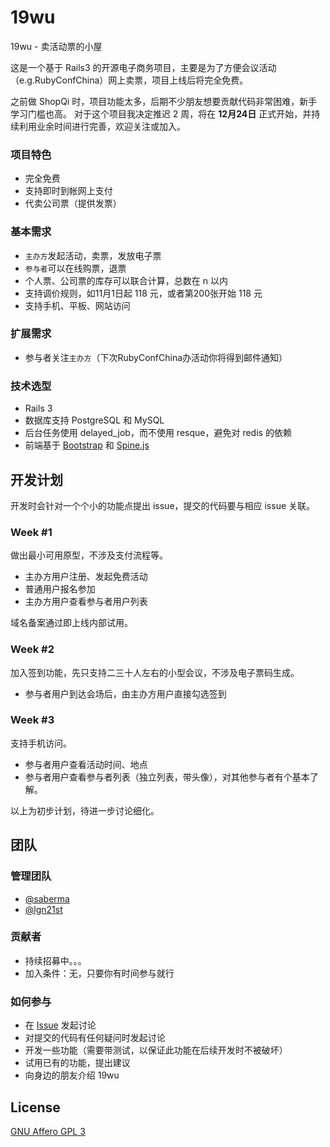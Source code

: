 # 19wu

19wu - 卖活动票的小屋

这是一个基于 Rails3 的开源电子商务项目，主要是为了方便会议活动（e.g.RubyConfChina）网上卖票，项目上线后将完全免费。

之前做 ShopQi 时，项目功能太多，后期不少朋友想要贡献代码非常困难，新手学习门槛也高。
对于这个项目我决定推迟 2 周，将在 **12月24日** 正式开始，并持续利用业余时间进行完善，欢迎关注或加入。

### 项目特色

* 完全免费
* 支持即时到帐网上支付
* 代卖公司票（提供发票）

### 基本需求

* `主办方`发起活动，卖票，发放电子票
* `参与者`可以在线购票，退票
* 个人票、公司票的库存可以联合计算，总数在 n 以内
* 支持调价规则，如11月1日起 118 元，或者第200张开始 118 元
* 支持手机、平板、网站访问

### 扩展需求

* 参与者关注`主办方`（下次RubyConfChina办活动你将得到邮件通知）

### 技术选型

* Rails 3
* 数据库支持 PostgreSQL 和 MySQL
* 后台任务使用 delayed_job，而不使用 resque，避免对 redis 的依赖
* 前端基于 [Bootstrap](http://twitter.github.com/bootstrap) 和 [Spine.js](http://spinejs.com)

## 开发计划

开发时会针对一个个小的功能点提出 issue，提交的代码要与相应 issue 关联。

### Week #1

做出最小可用原型，不涉及支付流程等。

* 主办方用户注册、发起免费活动
* 普通用户报名参加
* 主办方用户查看参与者用户列表

域名备案通过即上线内部试用。

### Week #2

加入签到功能，先只支持二三十人左右的小型会议，不涉及电子票码生成。

* 参与者用户到达会场后，由主办方用户直接勾选签到

### Week #3

支持手机访问。

* 参与者用户查看活动时间、地点
* 参与者用户查看参与者列表（独立列表，带头像），对其他参与者有个基本了解。


以上为初步计划，待进一步讨论细化。

## 团队

### 管理团队

* [@saberma](https://github.com/saberma)
* [@lgn21st](https://github.com/lgn21st)

### 贡献者

* 持续招募中。。。
* 加入条件：无，只要你有时间参与就行

### 如何参与

* 在 [Issue](https://github.com/saberma/19wu/issues) 发起讨论
* 对提交的代码有任何疑问时发起讨论
* 开发一些功能（需要带测试，以保证此功能在后续开发时不被破坏）
* 试用已有的功能，提出建议
* 向身边的朋友介绍 19wu

## License

[GNU  Affero GPL 3](http://www.gnu.org/licenses/agpl-3.0.html)